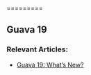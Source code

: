 =========

## Guava 19


### Relevant Articles:
- [Guava 19: What’s New?](http://www.nklkarthi.com/whats-new-in-guava-19)
